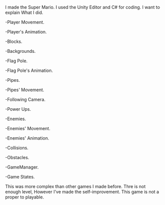 I made the Super Mario. I used the Unity Editor and C# for coding. I want to explain What I did.

-Player Movement.

-Player's Animation.

-Blocks.

-Backgrounds.

-Flag Pole.

-Flag Pole's Animation.

-Pipes.

-Pipes' Movement.

-Following Camera.

-Power Ups.

-Enemies.

-Enemies' Movement.

-Enemies' Animation.

-Collisions.

-Obstacles.

-GameManager.

-Game States.

This was more complex than other games I made before. Thre is not enough level, However I've made the self-improvement. This game is not a proper to playable.
